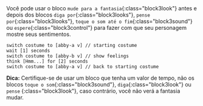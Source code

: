
<div class="scratch-preview" style="margin-left: 15px;">
  <iframe allowtransparency="true" width="485" height="402" src="" frameborder="0"></iframe>
</div>

Você pode usar o bloco `mude para a fantasia`{:class="block3look"} antes e depois dos blocos `diga por`{:class="block3looks"}, `pense por`{:class="block3looks"}, `toque o som até o fim`{:class="block3sound"} ou `espere`{:class="block3control"} para fazer com que seu personagem mostre seus sentimentos.

```blocks3
switch costume to [abby-a v] // starting costume
wait [1] seconds
switch costume to [abby-b v] // show feelings
think [Hmm...] for [2] seconds
switch costume to [abby-a v] // back to starting costume
```

**Dica:** Certifique-se de usar um bloco que tenha um valor de tempo, não os blocos `toque o som`{:class="block3sound"}, `diga`{:class="block3look"} ou `pense` {:class="block3look"}, caso contrário, você não verá a fantasia mudar.



